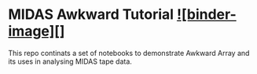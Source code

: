 # MIDAS Awkward Tutorial [![binder-image][]][binder]
This repo continats a set of notebooks to demonstrate Awkward Array and its uses in analysing MIDAS tape data.

[binder-badge]: https://mybinder.org/badge_logo.svg
[binder]:
  https://mybinder.org/v2/gh/agoose77/midas-awkward-tutorial/HEAD?urlpath=lab%2Ftree%2Fnotebooks